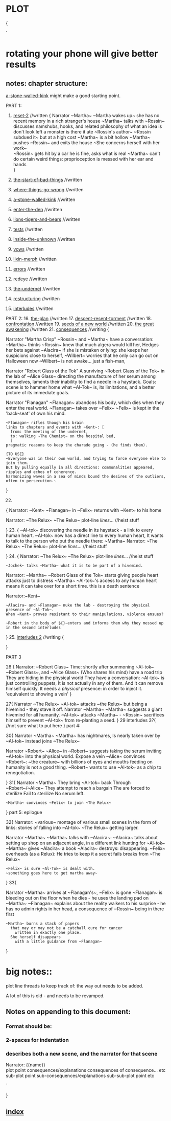 # PLOT
{

`
# rotating your phone will give better results
## notes: chapter structure:
[a-stone-walled-kink](a-stone-walled-kink.md) might make a good starting point. 

PART 1:
1. [reset-2](reset-2.md) //written
{
  Narrator ~Martha~
    ~Martha wakes up~
      she has no recent memory
      in a rich stranger's house
    ~Martha~ talks with ~Rossin~
      discusses namshubs, hooks, and related
      philosophy of what an idea is
      don't look left
        a monster is there
        it ate ~Rossin's author~
        ~Rossin subdued it~
          but at a high cost
          ~Martha~ is a bit hollow
    ~Martha~ pushes ~Rossin~ and exits the house
     ~She concerns herself with her work~  
    ~Rossin~ gets hit by a car
      he is fine, asks what is real
    ~Martha~ can't do certain weird things:
      proprioception is messed with her ear and hands    
}

2. [the-start-of-bad-things](the-start-of-bad-things.md) //written
3. [where-things-go-wrong](where-things-go-wrong.md) //written
4. [a-stone-walled-kink](a-stone-walled-kink.md) //written
5. [enter-the-den](enter-the-den.md) //written
6. [lions-tigers-and-bears](lions-tigers-and-bears.md) //written
7. [tests](tests.md) //written
8. [inside-the-unknown](inside-the-unknown.md) //written
9. [vows](vows.md) //written
10. [lixin-merph](lixin-merph.md) //written
11. [errors](errors.md) //written
12. [redeye](redeye.md) //written
13. [the-undernet](the-undernet.md) //written
14. [restructuring](restructuring.md) //written
15. [interludes](interludes.md) //written

PART 2:
16. [the-plan](the-plan.md) //written
17. [descent-resent-torment](descent-resent-torment.md) //written
18. [confrontation](confrontation.md) //written
19. [seeds of a new world](seeds-of-a-new-world.md) //written
20. [the great awakening](the-great-awakening.md) //written
21. [consequences](consequences.md) //writing
  {

  Narrator "Martha Crisp"
    ~Rossin~ and ~Martha~ have a conversation:
      ~Martha~ thinks ~Rossin~ knew that much algera would kill her,
      Hedges her bets against ~Alacira~ if she is mistaken or lying: she keeps her suspicions close to herself,
    ~Wilbert~ worries that he only can go out on Halloween now 
    ~Wilbert~ is not awake... just a fish-man,




  Narrator "Robert Glass of the Tok"
    A surviving ~Robert Glass of the Tok~ in the lab of ~Alice Glass~ 
    directing the manufacture of her serum among themselves, laments their inability to find a needle in a haystack.
    Goals: scene is to hammer home what ~Al-Tok~ is, its limitations, and a better picture of its immediate goals.
    
    
  Narrator "Flanagan"
    ~Flanagan~ abandons his body, which dies when they enter the real world.
    ~Flanagan~ takes over ~Felix~ 
    ~Felix~ is kept in the 'back-seat' of own his mind.

    ~Flanagan~ rifles though his brain
    links to chapters and events with ~Kent~: [
      from: the meeting of the undernet,
      to: walking ~The Chemist~ on the hospital bed,
      ]
    pragmatic reasons to keep the charade going - (he finds them).
    
    {TO USE}
    ~Everyone was in their own world, and trying to force everyone else to join them.
    But by pulling equally in all directions: commonalities appeared, ripples and echos of coherence.
    harmonizing waves in a sea of minds bound the desires of the outliers, often in persecution.~



  }

22.
{
  Narrator: ~Kent~
    ~Flanagan~ in ~Felix~ returns with ~Kent~ to his home
    
  Narrator: ~The Relux~
    ~The Relux~ plot-line *lines*... //heist stuff



}
23. 
{
    ~Al-tok~ discovering the needle in its haystack - a link to every human heart.
    ~Al-tok~ now has a direct line to every human heart,
    It wants to talk to the person who put the needle there: ~Martha~
  Narrator: ~The Relux~
    ~The Relux~ plot-line *lines*... //heist stuff

}
24.
{
  Narrator: ~The Relux~
    ~The Relux~ plot-line *lines*... //heist stuff

    ~Jochek~ talks ~Martha~ what it is to be part of a hivemind.

  Narrator: ~Martha~
    ~Robert Glass of the Tok~ starts giving people heart attacks just to distress ~Martha~
    ~Al-tok~'s access to any human heart means it can take over for a short time.
      this is a death sentence

  Narrator:~Kent~

    ~Alacira~ and ~Flanagan~ nuke the lab - destroying the physical presence of ~Al-Tok~.
    When ~Kent~ proves resistant to their manipulations, violence ensues?
    
    ~Robert in the body of ${}~enters and informs them why they messed up in the second interludes

}
25. [interludes 2](interludes.m2) //writing
{

}


PART 3

26
{
  Narrator: ~Robert Glass~
  Time: shortly after summoning ~Al-tok~  
    ~Robert Glass~, and ~Alice Glass~ (Who shares his mind) have a road trip
     They are hiding in the physical world
    They have a conversation:
      ~Al-tok~ is just controlling puppets, 
      It is not actually in any of them.
      And it can remove himself quickly.
      It needs a *physical* presence: 
        in order to inject it.
        'equivalent to showing a vein' 
}

27{
  Narrator ~The Relux~
    ~Al-tok~ attacks ~the Relux~
      but being a hivemind - they stave it off.
  Narrator ~Martha~
    ~Martha~ suggests a giant hivemind 
      for all humanity.
    ~Al-tok~ attacks ~Martha~ -
      ~Rossin~ sacrifices himself
        to prevent ~Al-tok~ from re-planting a seed.
}
29 interludes 3?{
    //not sure what to put here
}
part 4:

30{
  Narrator ~Martha~
    ~Martha~ has nightmares, 
      Is nearly taken over by ~Al-tok~ 
      instead joins ~The Relux~

  Narrator ~Robert~
    ~Alice~ in ~Robert~ suggests taking the serum
      inviting ~Al-tok~ into the physical world.
        Expose a vein
    ~Alice~ convinces ~Robert~: 
      ~the creature~ 
        with billions of eyes and mouths
        feeding on humanity
          is not a good thing.
    ~Robert~ wants to use ~Al-tok~ 
      as a chip to renegotiation.

}
31{
  Narrator ~Martha~
    They bring ~Al-tok~ back 
      Through ~Robert~/~Alice~ 
      They attempt to reach a bargain
        The are forced to sterilize 
          Fail to sterilize
          No serum left.

    ~Martha~ convinces ~Felix~ to join ~The Relux~
}
part 5: epilogue

32{
  Narrator: ~various~
    montage of various small scenes
      In the form of links:
        stories of 
          falling into ~Al-tok~ 
          ~The Relux~ getting larger.

  Narrator ~Martha~
    ~Martha~ talks with ~Alacira~:
      ~Alacira~ talks about setting up shop
        on an adjacent angle, 
        in a different link
        hunting for ~Al-tok~
    ~Martha~ gives ~Alacira~ a book
      ~Alacira~ destroys: disappearing.
        ~Felix~ overheads (as a Relux): 
          He tries to keep it a secret 
          fails
          breaks from ~The Relux~
    
    ~Felix~ is sure ~Al-Tok~ is dealt with.
    ~something goes here to get martha away~
}
33{

  Narrator
    ~Martha~ arrives at ~Flanagan's~, 
      ~Felix~ is gone 
      ~Flanagan~ is bleeding out on the floor 
        when he dies - he uses the landing pad on ~Martha~
        ~Flanagan~ explains about the reality walkers
        to his surprise - he has no admin rights in her head, 
          a consequence of ~Rossin~ being in there first

    ~Martha~ burns a stack of papers 
      that may or may not be a catchall cure for cancer 
        written in exactly one place.
      She herself disappears
        with a little guidance from ~Flanagan~
}





# big notes:: 
  
  plot line threads to keep track of: 
    the way out needs to be added.
  
  A lot of this is old - and needs to be revamped.


## Notes on appending to this document:
### Format should be:
### 2-spaces for indentation

### describes both a new scene, and the narrator for that scene
  
  Narrator: {{name}}     
    plot point
      consequences/explanations
        consequences of consequence... etc
      sub-plot point
        sub-consequences/explanations
          sub-sub-plot point
            etc

`

}

## [index](index.md)